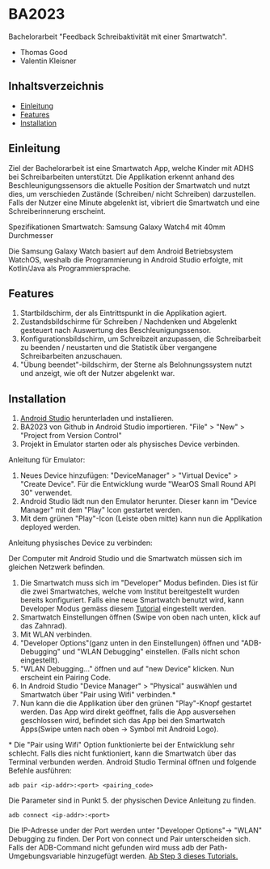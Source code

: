 # BA2023

Bachelorarbeit "Feedback Schreibaktivität mit einer Smartwatch".
- Thomas Good
- Valentin Kleisner 
## Inhaltsverzeichnis

- [Einleitung](#einleitung)
- [Features](#features)
- [Installation](#installation)

## Einleitung
Ziel der Bachelorarbeit ist eine Smartwatch App, welche Kinder mit ADHS bei Schreibarbeiten unterstützt. 
Die Applikation erkennt anhand des Beschleunigungssensors die aktuelle Position der Smartwatch und nutzt dies, um verschieden Zustände (Schreiben/ nicht Schreiben) darzustellen. Falls der Nutzer eine Minute abgelenkt ist, vibriert die Smartwatch und eine Schreiberinnerung erscheint.

Spezifikationen Smartwatch:
Samsung Galaxy Watch4 mit 40mm Durchmesser

Die Samsung Galaxy Watch basiert auf dem Android Betriebsystem WatchOS, weshalb die Programmierung in Android Studio erfolgte, mit Kotlin/Java als Programmiersprache.

## Features
1. Startbildschirm, der als Eintrittspunkt in die Applikation agiert. 
2. Zustandsbildschirme für Schreiben / Nachdenken und Abgelenkt gesteuert nach Auswertung des Beschleunigungssensor.
3. Konfigurationsbildschirm, um Schreibzeit anzupassen, die Schreibarbeit zu beenden / neustarten und die Statistik über vergangene Schreibarbeiten anzuschauen.
4. "Übung beendet"-bildschirm, der Sterne als Belohnungssystem nutzt und anzeigt, wie oft der Nutzer abgelenkt war.  

## Installation
1. [Android Studio](https://developer.android.com/studio) herunterladen und installieren.
2. BA2023 von Github in Android Studio importieren. "File" > "New" > "Project from Version Control"
3. Projekt in Emulator starten oder als physisches Device verbinden.

Anleitung für Emulator:
1. Neues Device hinzufügen: "DeviceManager" > "Virtual Device" > "Create Device". Für die Entwicklung wurde "WearOS Small Round API 30" verwendet.
2. Android Studio lädt nun den Emulator herunter. Dieser kann im "Device Manager" mit dem "Play" Icon gestartet werden. 
3. Mit dem grünen "Play"-Icon (Leiste oben mitte) kann nun die Applikation deployed werden.

Anleitung physisches Device zu verbinden:

Der Computer mit Android Studio und die Smartwatch müssen sich im gleichen Netzwerk befinden.
1. Die Smartwatch muss sich im "Developer" Modus befinden. Dies ist für die zwei Smartwatches, welche vom Institut bereitgestellt wurden bereits konfiguriert. Falls eine neue Smartwatch benutzt wird, kann Developer Modus gemäss diesem [Tutorial](https://developer.android.com/training/wearables/get-started/debugging) eingestellt werden. 
2. Smartwatch Einstellungen öffnen (Swipe von oben nach unten, klick auf das Zahnrad). 
3. Mit WLAN verbinden.
4. "Developer Options"(ganz unten in den Einstellungen) öffnen und "ADB-Debugging" und "WLAN Debugging" einstellen. (Falls nicht schon eingestellt).
5. "WLAN Debugging..." öffnen und auf "new Device" klicken. Nun erscheint ein Pairing Code.
6. In Android Studio "Device Manager" > "Physical" auswählen und Smartwatch über "Pair using Wifi" verbinden.*
7. Nun kann die die Applikation über den grünen "Play"-Knopf gestartet werden. Das App wird direkt geöffnet, falls die App ausversehen geschlossen wird, befindet sich das App bei den Smartwatch Apps(Swipe unten nach oben -> Symbol mit Android Logo).

\* Die "Pair using Wifi" Option funktionierte bei der Entwicklung sehr schlecht. Falls dies nicht funktioniert, kann die Smartwatch über das Terminal verbunden werden.
Android Studio Terminal öffnen und folgende Befehle ausführen:
```
adb pair <ip-addr>:<port> <pairing_code>
```
Die Parameter sind in Punkt 5. der physischen Device Anleitung zu finden.
```
adb connect <ip-addr>:<port>
```
Die IP-Adresse under der Port werden unter "Developer Options"-> "WLAN" Debugging zu finden. Der Port von connect und Pair unterscheiden sich.
Falls der ADB-Command nicht gefunden wird muss adb der Path-Umgebungsvariable hinzugefügt werden.
[Ab Step 3 dieses Tutorials.](https://linuxhint.com/fix-adb-not-recognize-internal-external-command-windows-10/)


